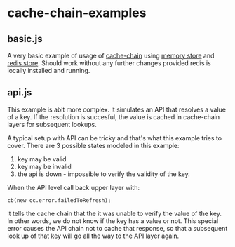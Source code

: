 # cache-chain-examples

## basic.js

A very basic example of usage of [cache-chain](//github.com/akayami/cache-chain) using [memory store](https://github.com/akayami/cache-chain-memory) and [redis store](https://github.com/akayami/cache-chain-redis). Should work without any further changes provided redis is locally installed and running.

## api.js

This example is abit more complex. It simulates an API that resolves a value of a key. If the resolution is succesful, the value is cached in cache-chain layers for subsequent lookups. 

A typical setup with API can be tricky and that's what this example tries to cover. There are 3 possible states modeled in this example: 

1. key may be valid
2. key may be invalid
3. the api is down - impossible to verify the validity of the key.

When the API level call back upper layer with:
```
cb(new cc.error.failedToRefresh);
```
it tells the cache chain that the it was unable to verify the value of the key. In other words, we do not know if the key has a value or not. This special error causes the API chain not to cache that response, so that a subsequent look up of that key will go all the way to the API layer again. 
